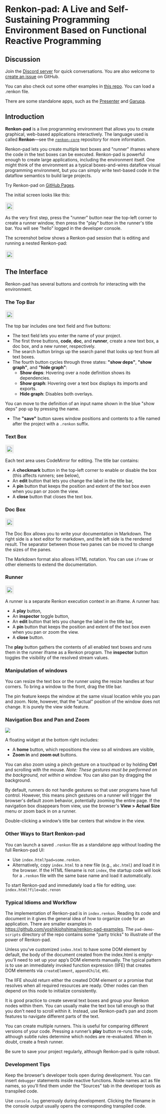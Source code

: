 # Renkon-pad: A Live and Self-Sustaining Programming Environment Based on Functional Reactive Programming

## Discussion

Join the [Discord server](https://discord.gg/KKhUjmTn9q) for quick conversations. You are also welcome to [create an issue](https://github.com/yoshikiohshima/renkon-pad/issues) on GitHub.

You can also check out some other examples in [this repo](https://github.com/yoshikiohshima/renkon-pad-examples). You can load a .renkon file.

There are some standalone apps, such as the [Presenter](https://yoshikiohshima.github.io/renkon-presenter/) and [Garupa](https://yoshikiohshima.github.io/renkon-garupa/).

## Introduction

**Renkon-pad** is a live programming environment that allows you to create graphical, web-based applications interactively. The language used is called **Renkon**—see the [`renkon-core`](https://github.com/yoshikiohshima/renkon) repository for more information.

Renkon-pad lets you create multiple text boxes and "runner" iframes where the code in the text boxes can be executed. Renkon-pad is powerful enough to create large applications, including the environment itself. One might think of the environment as a typical boxes-and-wires dataflow visual programming environment, but you can simply write text-based code in the dataflow semantics to build large projects.

Try Renkon-pad on [GitHub Pages](https://yoshikiohshima.github.io/renkon-pad/).

The initial screen looks like this:

<img style="border: 6px solid #eee" src="./doc/initial.png"></img>

As the very first step, press the "runner" button near the top-left corner to create a runner window, then press the "play" button in the runner's title bar. You will see "hello" logged in the developer console.

The screenshot below shows a Renkon-pad session that is editing and running a nested Renkon-pad:

<img style="border: 6px solid #eee" src="./doc/renkon-pad.png"></img>

## The Interface

Renkon-pad has several buttons and controls for interacting with the environment.

### The Top Bar

<img style="border: 6px solid #eee" src="./doc/topbar.png"></img>

The top bar includes one text field and five buttons:

- The text field lets you enter the name of your project.
- The first three buttons, **code**, **doc**, and **runner**, create a new text box, a doc box, and a new runner, respectively.
- The search button brings up the search panel that looks up text from all text boxes.
- The fourth button cycles through three states: **"show deps"**, **"show graph"**, and **"hide graph"**:
  - **Show deps**: Hovering over a node definition shows its dependencies.
  - **Show graph**: Hovering over a text box displays its imports and exports.
  - **Hide graph**: Disables both overlays.

You can move to the definition of an input name shown in the blue "show deps" pop up by pressing the name.

- The **"save"** button saves window positions and contents to a file named after the project with a `.renkon` suffix.

### Text Box

<img style="border: 6px solid #eee" src="./doc/textbox.png"></img>

Each text area uses CodeMirror for editing. The title bar contains:

- A **checkmark** button in the top-left corner to enable or disable the box (this affects runners; see below),
- An **edit** button that lets you change the label in the title bar,
- A **pin** button that keeps the position and extent of the text box even when you pan or zoom the view.
- A **close** button that closes the text box.

### Doc Box

<img style="border: 6px solid #eee" src="./doc/doc.png"></img>

The Doc Box allows you to write your documentation in Markdown. The right side is a text editor for markdown, and the left side is the rendered result. The separator between those two panes can be moved to change the sizes of the panes.

The Markdown format also allows HTML notation. You can use `iframe` or other elements to extend the documentation.

### Runner

<img style="border: 6px solid #eee" src="./doc/runner.png"></img>

A runner is a separate Renkon execution context in an iframe. A runner has:

- A **play** button,
- An **inspector** toggle button,
- An **edit** button that lets you change the label in the title bar,
- A **pin** button that keeps the position and extent of the text box even when you pan or zoom the view.
- A **close** button.

The **play** button gathers the contents of all enabled text boxes and runs them in the runner iframe as a Renkon program. The **inspector** button toggles the visibility of the resolved stream values.

### Manipulation of windows

You can resize the text box or the runner using the resize handles at four corners. To bring a window to the front, drag the title bar.

The pin feature keeps the window at the same visual location while you
pan and zoom. Note, however, that the "actual" position of the window
does not change. It is purely the view side feature.

### Navigation Box and Pan and Zoom

<img src="./doc/navigation.png"></img>

A floating widget at the bottom right includes:

- A **home** button, which repositions the view so all windows are visible,
- **Zoom in** and **zoom out** buttons.

You can also zoom using a pinch gesture on a touchpad or by holding **Ctrl** and scrolling with the mouse. *Note: These gestures must be performed on the background, not within a window.* You can also pan by dragging the background.

By default, runners do not handle gestures so that user programs have full control. However, this means pinch gestures on a runner will trigger the browser's default zoom behavior, potentially zooming the entire page. If the navigation box disappears from view, use the browser's **View > Actual Size** menu or zoom back in on a runner.

Double-clicking a window’s title bar centers that window in the view.

### Other Ways to Start Renkon-pad

You can launch a saved `.renkon` file as a standalone app without loading the full Renkon-pad UI:

- Use `index.html?pad=some.renkon`.
- Alternatively, copy `index.html` to a new file (e.g., `abc.html`) and load it in the browser. If the HTML filename is not `index`, the startup code will look for a `.renkon` file with the same base name and load it automatically.

To start Renkon-pad and immediately load a file for editing, use:  
`index.html?file=abc.renon`

### Typical Idioms and Workflow

The implementation of Renkon-pad is in `index.renkon`. Reading its code and document in it gives the general idea of how to organize code for an application. There are smaller examples in https://github.com/yoshikiohshima/renkon-pad-examples. The `pad-demo-scripts` directory of the repo contains some "party tricks" to illustrate of the power of Renkon-pad.

Unless you've customized `index.html` to have some DOM element by default, the body of the document created from the index.html is empty-you'll need to set up your app’s DOM elements manually. The typical pattern is to use an immediately invoked function expression (IIFE) that creates DOM elements via `createElement`, `appendChild`, etc.

The IIFE should return either the created DOM element or a promise that resolves when all required resources are ready. Other nodes can then depend on this node to initialize consistently.

It is good practice to create several text boxes and group your Renkon nodes within them. You can usually make the text box tall enough so that you don't need to scroll within it. Instead, use Renkon-pad’s pan and zoom features to navigate different parts of the text.

You can create multiple runners. This is useful for comparing different versions of your code. Pressing a runner’s **play** button re-runs the code, although subtle rules determine which nodes are re-evaluated. When in doubt, create a fresh runner.

Be sure to save your project regularly, although Renkon-pad is quite robust.

### Development Tips

Keep the browser's developer tools open during development. You can insert `debugger` statements inside reactive functions. Node names act as file names, so you’ll find them under the "Sources" tab in the developer tools as transpiled code.

Use `console.log` generously during development. Clicking the filename in the console output usually opens the corresponding transpiled code.
